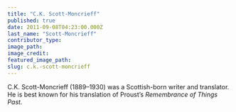 ```yaml
---
title: "C.K. Scott-Moncrieff"
published: true
date: 2011-09-08T04:23:00.000Z
last_name: "Scott-Moncrieff"
contributor_type:
image_path:
image_credit:
featured_image_path:
slug: c.k.-scott-moncrieff
---
```


C.K. Scott-Moncrieff (1889–1930) was a Scottish-born writer and translator. He is best known for his translation of Proust’s _Remembrance of Things Past._

